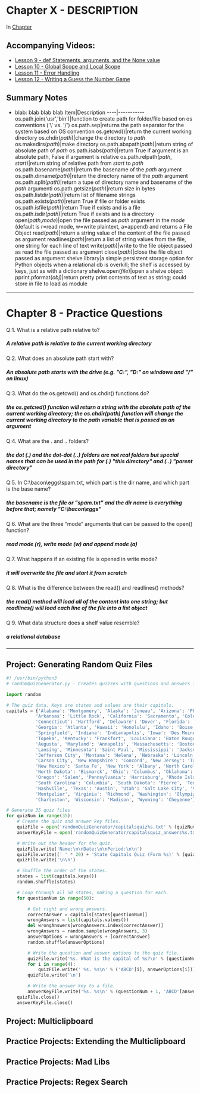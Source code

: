 # Chapter X - DESCRIPTION
In [Chapter ](https://automatetheboringstuff.com/chapter/) 

## Accompanying Videos:
- [Lesson 9 - def Statements, arguments, and the None value](https://www.youtube.com/watch?v=WB4hJJkfhLU)
- [Lesson 10 - Global Scope and Local Scope](https://www.youtube.com/watch?v=M-CoVBK_bLE)
- [Lesson 11 - Error Handling](https://www.youtube.com/watch?v=qS0UkqaYmfU)
- [Lesson 12 - Writing a Guess the Number Game](https://www.youtube.com/watch?v=48WXHT0dfEY)

## Summary Notes

- blab: blab blab blab
Item|Description
----|-----------
os.path.join('usr','bin')|function to create path for folder/file based on os conventions ('\\' vs. '/')
os.path.sep|returns the path separator for the system based on OS convention
os.getcwd()|return the current working directory
os.chdir(_path_)|change the directory to _path_
os.makedirs(_path_)|make directory
os.path.abspath(_path_)|return string of absolute path of _path_
os.path.isabs(_path_)|return True if argument is an absolute path, False if argument is relative
os.path.relpath(_path_, _start_)|return string of relative path from _start_ to _path_
os.path.basename(_path_)|return the basename of the _path_ argument
os.path.dirname(_path_)|return the directory name of the _path_ argument
os.path.split(_path_)|return a tupe of directory name and basename of the _path_ argumenti
os.path.getsize(_path_)|return size in bytes
os.path.listdir(_path_)|return list of filename strings
os.path.exists(_path_)|return True if file or folder exists 
os.path.isfile(_path_)|return True if exists and is a file
os.path.isdir(_path_)|return True if exists and is a directory
open(_path_,_mode_)|open the file passed as _path_ argument in the _mode_ (default is r=read mode, w=write plaintext, a=append) and returns a File Object
read(_path_)|return a string value of the content of the file passed as argument
readlines(_path_)|return a list of string values from the file, one string for each line of text
write(_path_)|write to the file object passed as read the file passed as argument
close(_path_)|close the file object passed as argument
shelve library|a simple persistent storage option for Python objects when a relational db is overkill; the shelf is accessed by keys, just as with a dictionary 
shelve.open(_file_)|open a shelve object
pprint.pformat(_obj_)|return pretty print contents of text as string; could store in file to load as module

------
# Chapter 8 - Practice Questions
Q:1. What is a relative path relative to?

##### A relative path is relative to the current working directory

Q:2. What does an absolute path start with?

##### An absolute path starts with the drive (e.g. "C:", "D:" on windows and "/" on linux)

Q:3. What do the os.getcwd() and os.chdir() functions do?

##### the os.getcwd() function will return a string with the absolute path of the current working directory; the os.chdir(_path_) function will change the current working directory to the _path_ variable that is passed as an argument

Q:4. What are the . and .. folders?

##### the dot (.) and the dot-dot (..) folders are not real folders but special names that can be used in the path for (.) "this directory" and (..) "parent directory"

Q:5. In C:\bacon\eggs\spam.txt, which part is the dir name, and which part is the base name?

##### the basename is the file or "spam.txt" and the dir name is everything before that; namely "C:\bacon\eggs"

Q:6. What are the three “mode” arguments that can be passed to the open() function?

##### read mode (r), write mode (w) and append mode (a)

Q:7. What happens if an existing file is opened in write mode?

##### it will overwrite the file and start it from scratch

Q:8. What is the difference between the read() and readlines() methods?

##### the read() method will load all of the content into one string; but readlines() will load each line of the file into a list object

Q:9. What data structure does a shelf value resemble?

##### a relational database

------
## Project: Generating Random Quiz Files

```python
#! /usr/bin/python3
# randomQuizGenerator.py - Creates quizzes with questions and answers in random order, along with the answer key

import random

# The quiz data. Keys are states and values are their capitals.
capitals = {'Alabama': 'Montgomery', 'Alaska': 'Juneau', 'Arizona': 'Phoenix',
           'Arkansas': 'Little Rock', 'California': 'Sacramento', 'Colorado': 'Denver',
           'Connecticut': 'Hartford', 'Delaware': 'Dover', 'Florida': 'Tallahassee',
           'Georgia': 'Atlanta', 'Hawaii': 'Honolulu', 'Idaho': 'Boise', 'Illinois':
           'Springfield', 'Indiana': 'Indianapolis', 'Iowa': 'Des Moines', 'Kansas':
           'Topeka', 'Kentucky': 'Frankfort', 'Louisiana': 'Baton Rouge', 'Maine':
           'Augusta', 'Maryland': 'Annapolis', 'Massachusetts': 'Boston', 'Michigan':
           'Lansing', 'Minnesota': 'Saint Paul', 'Mississippi': 'Jackson', 'Missouri':
           'Jefferson City', 'Montana': 'Helena', 'Nebraska': 'Lincoln', 'Nevada':
           'Carson City', 'New Hampshire': 'Concord', 'New Jersey': 'Trenton', 
           'New Mexico': 'Santa Fe', 'New York': 'Albany', 'North Carolina': 'Raleigh',
           'North Dakota': 'Bismarck', 'Ohio': 'Columbus', 'Oklahoma': 'Oklahoma City',
           'Oregon': 'Salem', 'Pennsylvania': 'Harrisburg', 'Rhode Island': 'Providence',
           'South Carolina': 'Columbia', 'South Dakota': 'Pierre', 'Tennessee':
           'Nashville', 'Texas': 'Austin', 'Utah': 'Salt Lake City', 'Vermont':
           'Montpelier', 'Virginia': 'Richmond', 'Washington': 'Olympia', 'West Virginia':
           'Charleston', 'Wisconsin': 'Madison', 'Wyoming': 'Cheyenne'}

# Generate 35 quiz files
for quizNum in range(35):
    # Create the quiz and answer key files.
    quizFile = open('randomQuizGenerator/capitalsquiz%s.txt' % (quizNum + 1), 'w')
    answerKeyFile = open('randomQuizGenerator/capitalsquiz_answers%s.txt' % (quizNum + 1), 'w')

    # Write out the header for the quiz.
    quizFile.write('Name:\n\nDate:\n\nPeriod:\n\n')
    quizFile.write((' ' * 20) + 'State Capitals Quiz (Form %s)' % (quizNum + 1))
    quizFile.write('\n\n')

    # Shuffle the order of the states.
    states = list(capitals.keys())
    random.shuffle(states)

    # Loop through all 50 states, making a question for each.
    for questionNum in range(50):

        # Get right and wrong answers.
        correctAnswer = capitals[states[questionNum]]
        wrongAnswers = list(capitals.values())
        del wrongAnswers[wrongAnswers.index(correctAnswer)]
        wrongAnswers = random.sample(wrongAnswers, 3)
        answerOptions = wrongAnswers + [correctAnswer]
        random.shuffle(answerOptions)

        # Write the question and answer options to the quiz file.
        quizFile.write('%s. What is the capital of %s?\n' % (questionNum + 1, states[questionNum]))
        for i in range(4):
            quizFile.write(' %s. %s\n' % ('ABCD'[i], answerOptions[i]))
        quizFile.write('\n')

        # Write the answer key to a file.
        answerKeyFile.write('%s. %s\n' % (questionNum + 1, 'ABCD'[answerOptions.index(correctAnswer)]))
    quizFile.close()
    answerKeyFile.close()
```

## Project: Multiclipboard

## Practice Projects: Extending the Multiclipboard

## Practice Projects: Mad Libs

## Practice Projects: Regex Search

